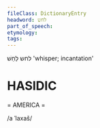 ```yaml
---
fileClass: DictionaryEntry
headword: לחש
part_of_speech: 
etymology: 
tags: 
---
```

לחש
לַחַשׁ
'whisper; incantation'

HASIDIC
=======
= AMERICA = 

/a ˈlaxaš/